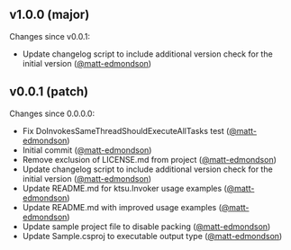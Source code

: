 ## v1.0.0 (major)

Changes since v0.0.1:

- Update changelog script to include additional version check for the initial version ([@matt-edmondson](https://github.com/matt-edmondson))

## v0.0.1 (patch)

Changes since 0.0.0.0:

- Fix DoInvokesSameThreadShouldExecuteAllTasks test ([@matt-edmondson](https://github.com/matt-edmondson))
- Initial commit ([@matt-edmondson](https://github.com/matt-edmondson))
- Remove exclusion of LICENSE.md from project ([@matt-edmondson](https://github.com/matt-edmondson))
- Update changelog script to include additional version check for the initial version ([@matt-edmondson](https://github.com/matt-edmondson))
- Update README.md for ktsu.Invoker usage examples ([@matt-edmondson](https://github.com/matt-edmondson))
- Update README.md with improved usage examples ([@matt-edmondson](https://github.com/matt-edmondson))
- Update sample project file to disable packing ([@matt-edmondson](https://github.com/matt-edmondson))
- Update Sample.csproj to executable output type ([@matt-edmondson](https://github.com/matt-edmondson))


